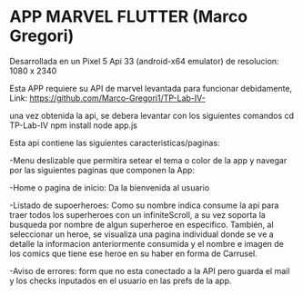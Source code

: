 # APP MARVEL FLUTTER (Marco Gregori)

Desarrollada en un Pixel 5 Api 33 (android-x64 emulator) de resolucion: 1080 x 2340


Esta APP requiere su API de marvel levantada para funcionar debidamente,
Link: https://github.com/Marco-Gregori1/TP-Lab-IV-

una vez obtenida la api, se debera levantar con los siguientes comandos 
  cd TP-Lab-IV
  npm install 
  node app.js

Esta api contiene las siguientes caracteristicas/paginas:

-Menu deslizable que permitira setear el tema o color de la app y navegar por las siguientes paginas que componen la App:

-Home o pagina de inicio: Da la bienvenida al usuario
  
-Listado de supoerheroes: Como su nombre indica consume la api para traer todos los superheroes con un infiniteScroll, a su vez soporta la busqueda
 por nombre de algun superheroe en especifico. También, al seleccionar un heroe, se visualiza una pagina individual donde se ve a detalle la informacion 
 anteriormente consumida y el nombre e imagen de los comics que tiene ese heroe en su haber en forma de Carrusel.
   
-Aviso de errores: form que no esta conectado a la API pero guarda el mail y los checks inputados en el usuario en las prefs de la app.
